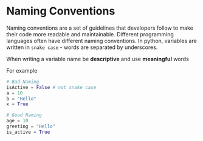 # Naming Conventions

Naming conventions are a set of guidelines that developers follow to make their code more readable and maintainable. Different programming languages often have different naming conventions. In python, variables are written in `snake case` - words are separated by underscores.

When writing a variable name be **descriptive** and use **meaningful** words

For example

```python
# Bad Naming
isActive = False # not snake case
a = 10
b = "Hello"
x = True

# Good Naming
age = 10
greeting = "Hello"
is_active = True
```